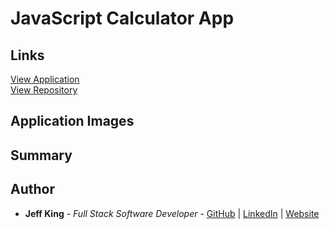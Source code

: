 # JavaScript Calculator App
<!-- Written entirely in pure JavaScript, HTML, and CSS, this game is a spin on the classic "Rock, Paper, Scissors" game we've all played. -->

## Links
[View Application](https://jazfunk.github.io/jk-calculator-app/)  
[View Repository](https://github.com/jazfunk/jk-calculator-app.git)

## Application Images
<!-- <img src="images/rps1.jpg" width="70%" height="70%">
<img src="images/rps2.jpg" width="70%" height="70%"> -->

## Summary
<!-- Building this game was slightly challenging.  Although the intial logic to determine a winner was fairly simple, I spent a great deal of time experimenting with CSS styles, and making the UI elements dynamic in regards to game play.  While developing this game, I discovered how valuable CSS can be; used in conjunction with JavaScript, you can make your webpage stand out.

An important coding technique I learned was the "Single Responsibility Principle"; to make sure functions do one thing, and do it well.  By keeping them limited, it makes for easier debugging, and other programmers can understand the code better.  

Finally, gaining the understanding of reducing global variables to limit the potential for conflicts between other libraries and resources was invaluable for me as I strive to hone my craft. -->

## Author
* **Jeff King** - *Full Stack Software Developer* - [GitHub](https://github.com/jazfunk) | [LinkedIn](https://www.linkedin.com/in/jeffking222/) | [Website](https://jeff-king.net)
